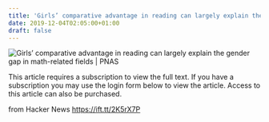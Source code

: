 ```yaml
---
title: 'Girls’ comparative advantage in reading can largely explain the STEM gender gap'
date: 2019-12-04T02:05:00+01:00
draft: false
---
```


![](https://www.pnas.org/sites/default/files/highwire/pnas/116/31.cover-source.jpg "Girls’ comparative advantage in reading can largely explain the gender gap in math-related fields | PNAS")  

This article requires a subscription to view the full text. If you have a subscription you may use the login form below to view the article. Access to this article can also be purchased.

  
  
from Hacker News https://ift.tt/2K5rX7P